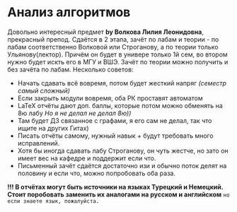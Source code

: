 # Анализ алгоритмов
Довольно интересный предмет **by Волкова Лилия Леонидовна**, прекрасный препод. Сдаётся в 2 этапа, зачёт по лабам и теории - по лабам 
соответственно Волковой или Строганову, а по теории только Ульянову(лектор). Причём он будет в универе только 1й сем, во втором нужно 
будет искть его в МГУ и ВШЭ. Зачёт по теории можно получить и без зачёта по лабам. 
Несколько советов:
* Начать сдавать всё вовремя, потом будет жесткий напряг *(семестр самый сложный)*
* Если закрыть модули вовремя, оба РК проставят автоматом
* LaTeX отчёты дают доп. баллы, которые потом можно обменять на 8ю лабу *Но я не делал не делал 8ю))*
* Там будет ДЗ связанное с графами, я его сам не делал, так что ищите на других Гитах)
* Писать отчёты самому, нужный навык + будут требовать много исправлений.
* Хотя бы иногда сдавать лабу Строганову, он чуть жестче, но зато он имеет вес на кафедре и поддержит если что.
* Письменный зачёт сдаётся достаточно изи и обычно поток делят на половину и если что, можно попробовать оба раза.

**!!! В отчётах могут быть источники на языках Турецкий и Немецкий. Стоит поробовать заменить их аналогами на русском и английском** `но если знаете язык, пожалуйста.`
